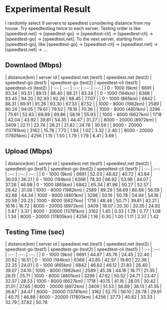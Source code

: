 # Experimental Result
I randomly select 9 servers to speedtest considering distance from my house. Try speedtesting twice to each server. Testing order is like [speedtest.net] -> [speedtest-go] -> [speedtest-cli] -> [speedtest-cli] -> [speedtest-go] -> [speedtest.net]. To the next server, starting from [speedtest-go], like [speedtest-go] -> [speedtest-cli] -> [speedtest.net] -> [speedtest.net] -> ….

## Downlaod (Mbps)
| distance(km) | server id | speediest.net (test1) | speediest.net (test2) | speedtest-go (test1) | speedtest-go (test2) | speedtest-cli (test1) | speedtest-cli (test2) |
| :-- | :--: | :--: | :--: | :--: |
| 0 - 1000 (9km) | 6691 | 93.34 | 93.51 | 89.13 | 88.40 | 88.21 | 83.34 |
| 0 - 1000 (194km) | 6368 | 93.45 | 94.20 | 92.93 | 92.26 | 88.45 | 77.07 |
| 0 - 1000 (865km) | 6842 | 88.31 | 89.91 | 91.26 | 93.30 | 67.33 | 87.52 |
| 1000 - 8000 (1982km) | 2589 | 90.24 | 94.05 | 79.61 | 79.52 | 79.16 | 70.36 |
| 1000 - 8000 (4801km) | 3296 | 75.61 | 52.83 | 69.89 | 69.86 | 58.19 | 55.93 |
| 1000 - 8000 (6627km) | 1718 | 42.04 | 43.92 | 39.81 | 54.35 | 44.47 | 31.27 |
| 8000 - 20000 (8972km) | 3409 | 22.11 | 22.74 | 28.21 | 21.82 | 24.78 | 30.59 |
| 8000 - 20000 (13781km) | 3162 | 15.78 | 7.73 | 1.94 | 1.02 | 3.32 | 2.40 |
| 8000 - 20000 (17805km) | 4256 | 1.15 | 1.50 | 1.79 | 1.79 | 6.41 | 3.69 |

## Upload (Mbps)
| distance(km) | server id | speediest.net (test1) | speediest.net (test2) | speedtest-go (test1) | speedtest-go (test2) | speedtest-cli (test1) |
| :-- | :--: | :--: | :--: | :--: |
| 0 - 1000 (9km) | 6691 | 52.03 | 48.82 | 40.72 | 43.84 | 36.03 | 36.21
| 0 - 1000 (194km)  | 6368 | 78.30 | 66.92 | 53.98 | 44.07 | 37.26 | 46.98
| 0 - 1000 (865km) | 6842 | 65.34 | 81.96 | 50.27 | 52.57 | 29.42 | 31.08
| 1000 - 8000 (1982km) | 2589 | 89.29 | 58.69 | 80.68 | 56.59 | 42.66 | 44.34
| 1000 - 8000 (4801km) | 3296 | 50.16 | 50.78 | 54.94 | 54.18 | 20.59 | 20.23
| 1000 - 8000 (6627km) | 1718 | 48.48 | 50.71 | 39.81 | 42.21 | 16.16 | 16.72
| 8000 - 20000 (8972km) | 3409 | 18.07 | 20.30 | 20.35 | 24.92 | 5.87 | 3.37
| 8000 - 20000 (13781km) | 3162 | 1.45 | 0.33 | 1.78 | 0.77 | 1.08 | 1.34
| 8000 - 20000 (17805km) | 4256 | 1.16 | 0.30 | 1.00 | 1.11 | 2.37 | 1.42

## Testing Time (sec)
| distance(km) | server id | speediest.net (test1) | speediest.net (test2) | speedtest-go (test1) | speedtest-go (test2) | speedtest-cli (test1) |
| :-- | :--: | :--: | :--: | :--: |
| 0 - 1000 (9km) | 6691 | 44.87 | 45.76 | 24.45 | 22.40 | 20.82 | 16.51
| 0 - 1000 (194km)  | 6368 | 43.85 | 42.97 | 19.60 | 22.36 | 22.25 | 24.01
| 0 - 1000 (865km) | 6842 | 46.62 | 46.12 | 21.83 | 26.40 | 39.07 | 24.10
| 1000 - 8000 (1982km) | 2589 | 45.38 | 44.18 | 18.71 | 21.35 | 26.15 | 25.71
| 1000 - 8000 (4801km) | 3296 | 47.92 | 50.52 | 24.71 | 23.47 | 32.07 | 28.53
| 1000 - 8000 (6627km) | 1718 | 40.15 | 41.16 | 28.05 | 30.42 | 31.01 | 27.65
| 8000 - 20000 (8972km) | 3409 | 51.53 | 56.89 | 38.13 | 41.55 | 36.87 | 34.47
| 8000 - 20000 (13781km) | 3162 | 52.75 | 58.10 | 28.78 | 29.91 | 40.75 | 46.88
| 8000 - 20000 (17805km) | 4256 | 37.73 | 40.82 | 33.33 | 32.79 | 37.82 | 50.78
